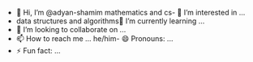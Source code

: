 - 👋 Hi, I’m @adyan-shamim
mathematics and cs- 👀 I’m interested in ...
- data structures and algorithms🌱 I’m currently learning ...
- 💞️ I’m looking to collaborate on ...
- 📫 How to reach me ...
he/him- 😄 Pronouns: ...
- ⚡ Fun fact: ...

<!---
adyan-shamim/adyan-shamim is a ✨ special ✨ repository because its `README.md` (this file) appears on your GitHub profile.
You can click the Preview link to take a look at your changes.
--->
